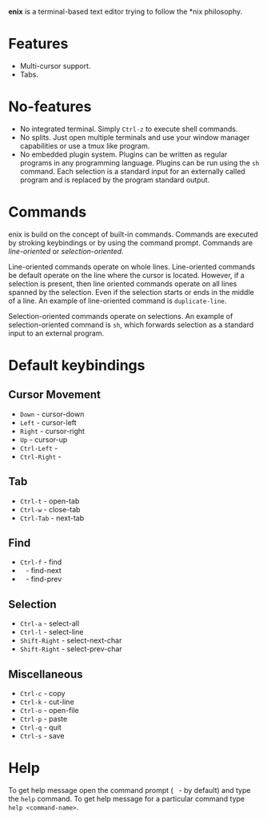 **enix** is a terminal-based text editor trying to follow the \*nix philosophy.

# Features

- Multi-cursor support.
- Tabs.

# No-features

- No integrated terminal.
  Simply `Ctrl-z` to execute shell commands.
- No splits.
  Just open multiple terminals and use your window manager capabilities or use a tmux like program.
- No embedded plugin system.
  Plugins can be written as regular programs in any programming language.
  Plugins can be run using the `sh` command.
  Each selection is a standard input for an externally called program and is replaced by the program standard output.

# Commands

enix is build on the concept of built-in commands.
Commands are executed by stroking keybindings or by using the command prompt.
Commands are *line-oriented* or *selection-oriented*.

Line-oriented commands operate on whole lines.
Line-oriented commands be default operate on the line where the cursor is located.
However, if a selection is present, then line oriented commands operate on all lines spanned by the selection.
Even if the selection starts or ends in the middle of a line.
An example of line-oriented command is `duplicate-line`.

Selection-oriented commands operate on selections.
An example of selection-oriented command is `sh`, which forwards selection as a standard input to an external program.

# Default keybindings

## Cursor Movement

- `Down` - cursor-down
- `Left` - cursor-left
- `Right` - cursor-right
- `Up` - cursor-up
- `Ctrl-Left` -
- `Ctrl-Right` -

## Tab

- `Ctrl-t` - open-tab
- `Ctrl-w` - close-tab
- `Ctrl-Tab` - next-tab

## Find

- `Ctrl-f` - find
- ` ` - find-next
- ` ` - find-prev

## Selection

- `Ctrl-a` - select-all
- `Ctrl-l` - select-line
- `Shift-Right` - select-next-char
- `Shift-Right` - select-prev-char

## Miscellaneous

- `Ctrl-c` - copy
- `Ctrl-k` - cut-line
- `Ctrl-o` - open-file
- `Ctrl-p` - paste
- `Ctrl-q` - quit
- `Ctrl-s` - save

# Help

To get help message open the command prompt (` ` - by default) and type the `help` command.
To get help message for a particular command type `help <command-name>`.
